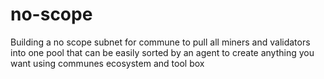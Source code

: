 # no-scope
Building a no scope subnet for commune to pull all miners and validators into one pool that can be easily sorted by an agent to create anything you want using communes ecosystem and tool box 
